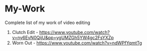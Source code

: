 # My-Work
Complete list of my work of video editing

1. Clutch Edit - https://www.youtube.com/watch?v=ny6EvN0QijU&pp=ygUMZGh5YW4gc2FsYXZp
2. Worn Out - https://www.youtube.com/watch?v=ndWPfYqmtTg
